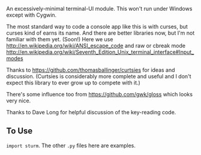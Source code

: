 An excessively-minimal terminal-UI module. This won't run under
Windows except with Cygwin.

The most standard way to code a console app like this is with curses,
but curses kind of earns its name. And there are better libraries now,
but I'm not familiar with them yet. (Soon!) Here we use
http://en.wikipedia.org/wiki/ANSI_escape_code and raw or cbreak mode
http://en.wikipedia.org/wiki/Seventh_Edition_Unix_terminal_interface#Input_modes

Thanks to https://github.com/thomasballinger/curtsies for ideas and
discussion. (Curtsies is considerably more complete and useful and I
don't expect this library to ever grow up to compete with it.)

There's some influence too from https://github.com/gwk/gloss which
looks very nice.

Thanks to Dave Long for helpful discussion of the key-reading
code.

## To Use

`import sturm`. The other `.py` files here are examples.

